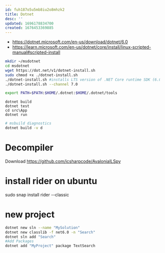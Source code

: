 ```yaml
---
id: fuh187o5u5mb8iu2o8mhzk2
title: Dotnet
desc: ''
updated: 1696178834700
created: 1676453369885
---
```


- https://dotnet.microsoft.com/en-us/download/dotnet/6.0
- https://learn.microsoft.com/en-us/dotnet/core/install/linux-scripted-manual#scripted-install

```bash
mkdir ~/msdotnet
cd msdotnet
wget https://dot.net/v1/dotnet-install.sh
sudo chmod +x ./dotnet-install.sh
./dotnet-install.sh #installs LTS version of .NET Core runtime SDK (6.0 at the time)
./dotnet-install.sh --channel 7.0

export PATH=$PATH:$HOME/.dotnet:$HOME/.dotnet/tools

```

```
dotnet build
dotnet test
cd src\App
dotnet run
```


```bash
# msbuild diagnostics
dotnet build -v d
```

# Decompiler
Download https://github.com/icsharpcode/AvaloniaILSpy 

# install rider on ubuntu
sudo snap install rider --classic

# new project

```bash
dotnet new sln --name "MySolution"
dotnet new classlib -f net6.0 -n "Search"
dotnet sln add "Search"
#Add Packages
dotnet add "MyProject" package TextSearch
```